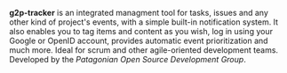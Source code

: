 **g2p-tracker** is an integrated managment tool for tasks, issues and any other kind of project's events, with a simple built-in notification system. It also enables you to tag items and content as you wish, log in using your Google or OpenID account, provides automatic event prioritization and much more. Ideal for scrum and other agile-oriented
development teams. Developed by the _Patagonian Open Source Development Group_.